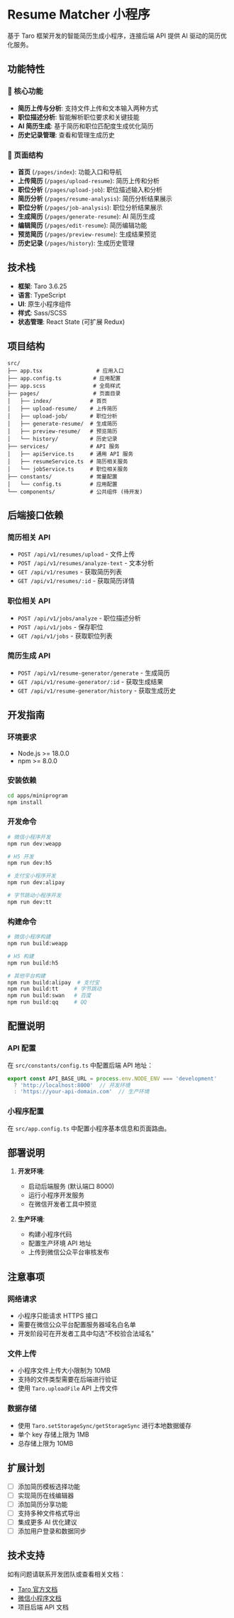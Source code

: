 # Resume Matcher 小程序

基于 Taro 框架开发的智能简历生成小程序，连接后端 API 提供 AI 驱动的简历优化服务。

## 功能特性

### 🎯 核心功能
- **简历上传与分析**: 支持文件上传和文本输入两种方式
- **职位描述分析**: 智能解析职位要求和关键技能
- **AI 简历生成**: 基于简历和职位匹配度生成优化简历
- **历史记录管理**: 查看和管理生成历史

### 📱 页面结构
- **首页** (`/pages/index`): 功能入口和导航
- **上传简历** (`/pages/upload-resume`): 简历上传和分析
- **职位分析** (`/pages/upload-job`): 职位描述输入和分析  
- **简历分析** (`/pages/resume-analysis`): 简历分析结果展示
- **职位分析** (`/pages/job-analysis`): 职位分析结果展示
- **生成简历** (`/pages/generate-resume`): AI 简历生成
- **编辑简历** (`/pages/edit-resume`): 简历编辑功能
- **预览简历** (`/pages/preview-resume`): 生成结果预览
- **历史记录** (`/pages/history`): 生成历史管理

## 技术栈

- **框架**: Taro 3.6.25
- **语言**: TypeScript
- **UI**: 原生小程序组件
- **样式**: Sass/SCSS
- **状态管理**: React State (可扩展 Redux)

## 项目结构

```
src/
├── app.tsx                 # 应用入口
├── app.config.ts          # 应用配置
├── app.scss               # 全局样式
├── pages/                 # 页面目录
│   ├── index/            # 首页
│   ├── upload-resume/    # 上传简历
│   ├── upload-job/       # 职位分析
│   ├── generate-resume/  # 生成简历
│   ├── preview-resume/   # 预览简历
│   └── history/          # 历史记录
├── services/             # API 服务
│   ├── apiService.ts     # 通用 API 服务
│   ├── resumeService.ts  # 简历相关服务
│   └── jobService.ts     # 职位相关服务
├── constants/            # 常量配置
│   └── config.ts         # 应用配置
└── components/           # 公共组件 (待开发)
```

## 后端接口依赖

### 简历相关 API
- `POST /api/v1/resumes/upload` - 文件上传
- `POST /api/v1/resumes/analyze-text` - 文本分析
- `GET /api/v1/resumes` - 获取简历列表
- `GET /api/v1/resumes/:id` - 获取简历详情

### 职位相关 API
- `POST /api/v1/jobs/analyze` - 职位描述分析
- `POST /api/v1/jobs` - 保存职位
- `GET /api/v1/jobs` - 获取职位列表

### 简历生成 API
- `POST /api/v1/resume-generator/generate` - 生成简历
- `GET /api/v1/resume-generator/:id` - 获取生成结果
- `GET /api/v1/resume-generator/history` - 获取生成历史

## 开发指南

### 环境要求
- Node.js >= 18.0.0
- npm >= 8.0.0

### 安装依赖
```bash
cd apps/miniprogram
npm install
```

### 开发命令
```bash
# 微信小程序开发
npm run dev:weapp

# H5 开发
npm run dev:h5

# 支付宝小程序开发
npm run dev:alipay

# 字节跳动小程序开发
npm run dev:tt
```

### 构建命令
```bash
# 微信小程序构建
npm run build:weapp

# H5 构建
npm run build:h5

# 其他平台构建
npm run build:alipay  # 支付宝
npm run build:tt     # 字节跳动
npm run build:swan   # 百度
npm run build:qq     # QQ
```

## 配置说明

### API 配置
在 `src/constants/config.ts` 中配置后端 API 地址：

```typescript
export const API_BASE_URL = process.env.NODE_ENV === 'development' 
  ? 'http://localhost:8000'  // 开发环境
  : 'https://your-api-domain.com'  // 生产环境
```

### 小程序配置
在 `src/app.config.ts` 中配置小程序基本信息和页面路由。

## 部署说明

1. **开发环境**: 
   - 启动后端服务 (默认端口 8000)
   - 运行小程序开发服务
   - 在微信开发者工具中预览

2. **生产环境**:
   - 构建小程序代码
   - 配置生产环境 API 地址
   - 上传到微信公众平台审核发布

## 注意事项

### 网络请求
- 小程序只能请求 HTTPS 接口
- 需要在微信公众平台配置服务器域名白名单
- 开发阶段可在开发者工具中勾选"不校验合法域名"

### 文件上传
- 小程序文件上传大小限制为 10MB
- 支持的文件类型需要在后端进行验证
- 使用 `Taro.uploadFile` API 上传文件

### 数据存储
- 使用 `Taro.setStorageSync/getStorageSync` 进行本地数据缓存
- 单个 key 存储上限为 1MB
- 总存储上限为 10MB

## 扩展计划

- [ ] 添加简历模板选择功能
- [ ] 实现简历在线编辑器
- [ ] 添加简历分享功能
- [ ] 支持多种文件格式导出
- [ ] 集成更多 AI 优化建议
- [ ] 添加用户登录和数据同步

## 技术支持

如有问题请联系开发团队或查看相关文档：
- [Taro 官方文档](https://docs.taro.zone/)
- [微信小程序文档](https://developers.weixin.qq.com/miniprogram/dev/framework/)
- 项目后端 API 文档
